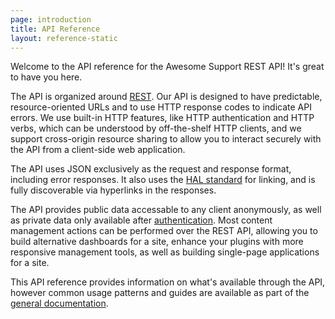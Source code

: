 ```yaml
---
page: introduction
title: API Reference
layout: reference-static
---
```


Welcome to the API reference for the Awesome Support REST API! It's great to have you here.

The API is organized around [REST][]. Our API is designed to have predictable, resource-oriented URLs and to use HTTP response codes to indicate API errors. We use built-in HTTP features, like HTTP authentication and HTTP verbs, which can be understood by off-the-shelf HTTP clients, and we support cross-origin resource sharing to allow you to interact securely with the API from a client-side web application.

The API uses JSON exclusively as the request and response format, including error responses. It also uses the [HAL standard][] for linking, and is fully discoverable via hyperlinks in the responses.

The API provides public data accessable to any client anonymously, as well as private data only available after [authentication](/guide/authentication/). Most content management actions can be performed over the REST API, allowing you to build alternative dashboards for a site, enhance your plugins with more responsive management tools, as well as building single-page applications for a site.

This API reference provides information on what's available through the API, however common usage patterns and guides are available as part of the [general documentation](/).

[HAL standard]: http://stateless.co/hal_specification.html
[REST]: http://en.wikipedia.org/wiki/Representational_state_transfer

